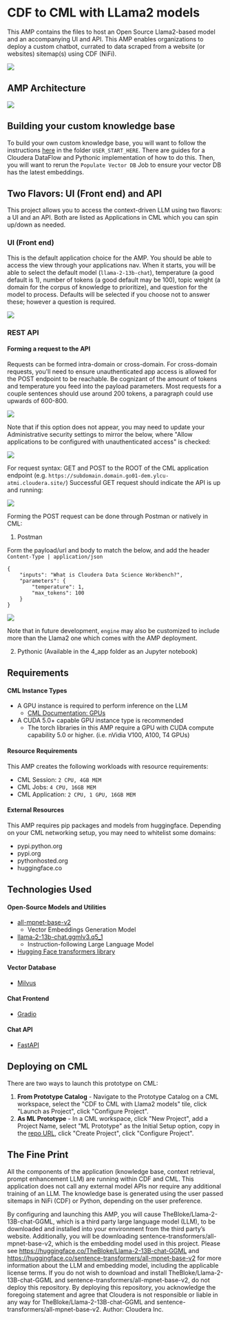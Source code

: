 # CDF to CML with LLama2 models
This AMP contains the files to host an Open Source Llama2-based model and an accompanying UI and API. This AMP enables organizations to deploy a custom chatbot, currated to data scraped from a website (or websites) sitemap(s) using CDF (NiFi).

![](/assets/catalog-entry.png)

## AMP Architecture
![](/assets/architecture.png)


## Building your custom knowledge base
To build your own custom knowledge base, you will want to follow the instructions [here](USER_START_HERE/Build_Your_Own_Knowledge_Base_Tools/README.md) in the folder `USER_START_HERE`. There are guides for a Cloudera DataFlow and Pythonic implementation of how to do this. Then, you will want to rerun the `Populate Vector DB` Job to ensure your vector DB has the latest embeddings.

## Two Flavors: UI (Front end) and API
This project allows you to access the context-driven LLM using two flavors: a UI and an API. Both are listed as Applications in CML which you can spin up/down as needed. 

### UI (Front end)

This is the default application choice for the AMP. You should be able to access the view through your applications nav. When it starts, you will be able to select the default model (`llama-2-13b-chat`), temperature (a good default is 1), number of tokens (a good default may be 100), topic weight (a domain for the corpus of knowledge to prioritize), and question for the model to process. Defaults will be selected if you choose not to answer these; however a question is required.

![](/assets/interface.png)

### REST API

#### Forming a request to the API
Requests can be formed intra-domain or cross-domain. For cross-domain requests, you'll need to ensure unauthenticated app access is allowed for the POST endpoint to be reachable. Be cognizant of the amount of tokens and temperature you feed into the payload parameters. Most requests for a couple sentences should use around 200 tokens, a paragraph could use upwards of 600-800. 

![](/assets/unauthenticated-access1.png)

Note that if this option does not appear, you may need to update your Administrative security settings to mirror the below, where "Allow applications to be configured with unauthenticated access" is checked:

![](/assets/unauthenticated-access2.png)

For request syntax: 
GET and POST to the ROOT of the CML application endpoint (e.g. `https://subdomain.domain.go01-dem.ylcu-atmi.cloudera.site/`)
Successful GET request should indicate the API is up and running:

![](/assets/GET-endpoint.png)

Forming the POST request can be done through Postman or natively in CML:

1. Postman

Form the payload/url and body to match the below, and add the header `Content-Type | application/json`

```
{
    "inputs": "What is Cloudera Data Science Workbench?",
    "parameters": {
        "temperature": 1,
        "max_tokens": 100
    }
}
```

![](/assets/postman-setup.png)

Note that in future development, `engine` may also be customized to include more than the Llama2 one which comes with the AMP deployment.

2. Pythonic (Available in the 4_app folder as an Jupyter notebook)

## Requirements
#### CML Instance Types
- A GPU instance is required to perform inference on the LLM
  - [CML Documentation: GPUs](https://docs.cloudera.com/machine-learning/cloud/gpu/topics/ml-gpu.html)
- A CUDA 5.0+ capable GPU instance type is recommended
  - The torch libraries in this AMP require a GPU with CUDA compute capability 5.0 or higher. (i.e. nVidia V100, A100, T4 GPUs)

#### Resource Requirements
This AMP creates the following workloads with resource requirements:
- CML Session: `2 CPU, 4GB MEM`
- CML Jobs: `4 CPU, 16GB MEM`
- CML Application: `2 CPU, 1 GPU, 16GB MEM`

#### External Resources
This AMP requires pip packages and models from huggingface. Depending on your CML networking setup, you may need to whitelist some domains:
- pypi.python.org
- pypi.org
- pythonhosted.org
- huggingface.co

## Technologies Used
#### Open-Source Models and Utilities
- [all-mpnet-base-v2](https://huggingface.co/sentence-transformers/sentence-transformers/all-mpnet-base-v2/resolve/main/all-mpnet-base-v2.tar.gz)
     - Vector Embeddings Generation Model
- [llama-2-13b-chat.ggmlv3.q5_1](https://huggingface.co/TheBloke/Llama-2-13B-chat-GGML/resolve/main/llama-2-13b-chat.ggmlv3.q5_1.bin)
   - Instruction-following Large Language Model
- [Hugging Face transformers library](https://pypi.org/project/transformers/)
#### Vector Database
- [Milvus](https://github.com/milvus-io/milvus)
#### Chat Frontend
- [Gradio](https://github.com/gradio-app/gradio)
#### Chat API
- [FastAPI](https://fastapi.tiangolo.com/)

## Deploying on CML
There are two ways to launch this prototype on CML:

1. **From Prototype Catalog** - Navigate to the Prototype Catalog on a CML workspace, select the "CDF to CML with Llama2 models" tile, click "Launch as Project", click "Configure Project".
2. **As ML Prototype** - In a CML workspace, click "New Project", add a Project Name, select "ML Prototype" as the Initial Setup option, copy in the [repo URL](https://github.com/kevinbtalbert/cdf-to-cml-llama2-chatbot), click "Create Project", click "Configure Project".


## The Fine Print

All the components of the application (knowledge base, context retrieval, prompt enhancement LLM) are running within CDF and CML. This application does not call any external model APIs nor require any additional training of an LLM. The knowledge base is generated using the user passed sitemaps in NiFi (CDF) or Python, depending on the user preference.

By configuring and launching this AMP, you will cause TheBloke/Llama-2-13B-chat-GGML, which is a third party large language model (LLM), to be downloaded and installed into your environment from the third party’s website. Additionally, you will be downloading sentence-transformers/all-mpnet-base-v2, which is the embedding model used in this project. Please see https://huggingface.co/TheBloke/Llama-2-13B-chat-GGML and https://huggingface.co/sentence-transformers/all-mpnet-base-v2 for more information about the LLM and embedding model, including the applicable license terms.  If you do not wish to download and install TheBloke/Llama-2-13B-chat-GGML and sentence-transformers/all-mpnet-base-v2, do not deploy this repository.  By deploying this repository, you acknowledge the foregoing statement and agree that Cloudera is not responsible or liable in any way for TheBloke/Llama-2-13B-chat-GGML and sentence-transformers/all-mpnet-base-v2. Author: Cloudera Inc.
